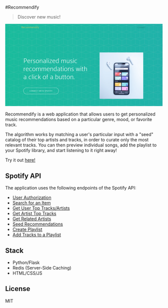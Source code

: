 
#Recommendify

> Discover new music!

![](landingPage.PNG)

Recommendify is a web application that allows users to get personalized music recommendations based on a particular genre, 
mood, or favorite track. 

The algorithm works by matching a user's particular input with a "seed" catalog of their top artists and tracks, in order to 
curate only the most relevant tracks. You can then preview individual songs, add the playlist to your Spotify library, and start listening to it right away!

Try it out [here!](https://recommend-ify.herokuapp.com)


## Spotify API
The application uses the following endpoints of the Spotify API:
 * [User Authorization](https://developer.spotify.com/documentation/general/guides/authorization-guide/)
 * [Search for an Item](https://developer.spotify.com/documentation/web-api/reference/search/search/)
 * [Get User Top Tracks/Artists](https://developer.spotify.com/documentation/web-api/reference/personalization/get-users-top-artists-and-tracks/)
 * [Get Artist Top Tracks](https://developer.spotify.com/documentation/web-api/reference/artists/get-artists-top-tracks/)
 * [Get Related Artists](https://developer.spotify.com/documentation/web-api/reference/artists/get-related-artists/)
 * [Seed Recommendations](https://developer.spotify.com/web-api/get-recommendations/)
 * [Create Playlist](https://developer.spotify.com/documentation/web-api/reference/playlists/create-playlist/)
 * [Add Tracks to a Playlist](https://developer.spotify.com/documentation/web-api/reference/playlists/add-tracks-to-playlist/)
 

## Stack
* Python/Flask
* Redis (Server-Side Caching)
* HTML/CSS/JS


##  License
MIT

